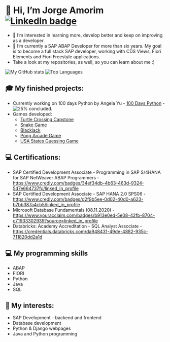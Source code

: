 # 👋 Hi, I’m Jorge Amorim [![LinkedIn badge](https://img.shields.io/badge/-jfbamorim-blue?style=for-the-badge&logo=linkedin)](https://www.linkedin.com/in/jorge-amorim-316969108/)
- 👀 I’m interested in learning more, develop better and keep on improving as a developer.
- 🌱 I’m currently a SAP ABAP Developer for more than six years. My goal is to become a full stack SAP developer, working with CDS Views, Fiori Elements and Fiori Freestyle applications. 
- Take a look at my repositories, as well, so you can learn about me :)


![My GitHub stats](https://github-readme-stats.vercel.app/api?username=jfbamorim&count_private=true&show_icons=true&theme=white&hide=contribs&hide_border=true)
![Top Languages](https://github-readme-stats.vercel.app/api/top-langs/?username=jfbamorim&layout=compact&theme=white&hide_border=true)

<!---
jfbamorim/jfbamorim is a ✨ special ✨ repository because its `README.md` (this file) appears on your GitHub profile.
You can click the Preview link to take a look at your changes.
--->

## 🎓 My finished projects:
- Currently working on 100 days Python by Angela Yu - [100 Days Python](https://github.com/jfbamorim/100dayspython) - ![25%](https://progress-bar.dev/25/) concluded.
- Games developed:
  - [Turtle Crossing Capstone](https://github.com/jfbamorim/100dayspython/tree/master/daytwentythree)
  - [Snake Game](https://github.com/jfbamorim/100dayspython/tree/master/daytwentyone)
  - [Blackjack](https://github.com/jfbamorim/100dayspython/tree/master/dayeleven)
  - [Pong Arcade Game](https://github.com/jfbamorim/100dayspython/tree/master/daytwentytwo)
  - [USA States Guessing Game](https://github.com/jfbamorim/100dayspython/tree/master/daytwentyfive/us-states-game-start)

## 💻 Certifications:
- SAP Certified Development Associate - Programming in SAP S/4HANA for SAP NetWeaver ABAP Programmers - https://www.credly.com/badges/34ef34db-4b63-463d-9324-5d7e664737fc/linked_in_profile
- SAP Certified Development Associate - SAP HANA 2.0 SPS06 - https://www.credly.com/badges/d2f9b5ee-0d02-40d0-a623-b7bb387a4cb5/linked_in_profile
- Microsoft Database Fundamentals (08.11.2020) - https://www.youracclaim.com/badges/b913e0ed-5e08-42fb-8704-c71933302939?source=linked_in_profile
- Databricks: Academy Accreditation - SQL Analyst Associate - https://credentials.databricks.com/da948431-49de-4882-935c-711820dd2a1d

## 💻 My programming skills
- ABAP
- FIORI
- Python
- Java
- SQL

## 🧩 My interests:
- SAP Development - backend and frontend
- Database development
- Python & Django webpages
- Java and Python programming
